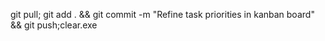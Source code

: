 git pull; git add . && git commit -m "Refine task priorities in kanban board" && git push;clear.exe 
